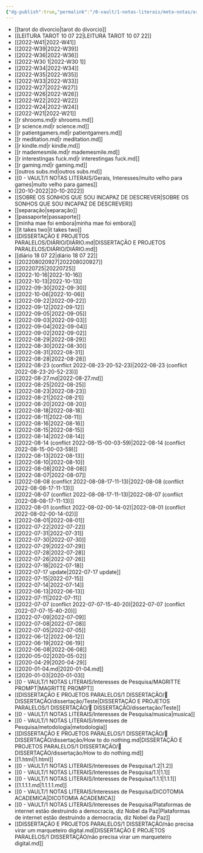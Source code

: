 ```yaml
---
{"dg-publish":true,"permalink":"/0-vault/1-notas-literais/meta-notas/orfaos-dissertacao/","dgHomeLink":true,"dgShowLocalGraph":true,"dgShowFileTree":true,"dgEnableSearch":true}
---
```


- [[tarot do divorcio\|tarot do divorcio]]
- [[LEITURA TAROT 10 07 22\|LEITURA TAROT 10 07 22]]
- [[2022-W41\|2022-W41]]
- [[2022-W39\|2022-W39]]
- [[2022-W36\|2022-W36]]
- [[2022-W30 1\|2022-W30 1]]
- [[2022-W34\|2022-W34]]
- [[2022-W35\|2022-W35]]
- [[2022-W33\|2022-W33]]
- [[2022-W27\|2022-W27]]
- [[2022-W26\|2022-W26]]
- [[2022-W22\|2022-W22]]
- [[2022-W24\|2022-W24]]
- [[2022-W21\|2022-W21]]
- [[r shrooms.md\|r shrooms.md]]
- [[r science.md\|r science.md]]
- [[r patientgamers.md\|r patientgamers.md]]
- [[r meditation.md\|r meditation.md]]
- [[r kindle.md\|r kindle.md]]
- [[r mademesmile.md\|r mademesmile.md]]
- [[r interestingas fuck.md\|r interestingas fuck.md]]
- [[r gaming.md\|r gaming.md]]
- [[outros subs.md\|outros subs.md]]
- [[0 - VAULT/1 NOTAS LITERAIS/Gerais, Interesses/muito velho para games\|muito velho para games]]
- [[20-10-2022\|20-10-2022]]
- [[SOBRE OS SONHOS QUE SOU INCAPAZ DE DESCREVER\|SOBRE OS SONHOS QUE SOU INCAPAZ DE DESCREVER]]
- [[separação\|separação]]
- [[passaporte\|passaporte]]
- [[minha mae foi embora\|minha mae foi embora]]
- [[it takes two\|it takes two]]
- [[DISSERTAÇÃO E PROJETOS PARALELOS/DIÁRIO/DIÁRIO.md\|DISSERTAÇÃO E PROJETOS PARALELOS/DIÁRIO/DIÁRIO.md]]
- [[diário 18 07 22\|diário 18 07 22]]
- [[202208020927\|202208020927]]
- [[20220725\|20220725]]
- [[2022-10-16\|2022-10-16]]
- [[2022-10-13\|2022-10-13]]
- [[2022-09-30\|2022-09-30]]
- [[2022-10-06\|2022-10-06]]
- [[2022-09-22\|2022-09-22]]
- [[2022-09-12\|2022-09-12]]
- [[2022-09-05\|2022-09-05]]
- [[2022-09-03\|2022-09-03]]
- [[2022-09-04\|2022-09-04]]
- [[2022-09-02\|2022-09-02]]
- [[2022-08-29\|2022-08-29]]
- [[2022-08-30\|2022-08-30]]
- [[2022-08-31\|2022-08-31]]
- [[2022-08-28\|2022-08-28]]
- [[2022-08-23 (conflict 2022-08-23-20-52-23)\|2022-08-23 (conflict 2022-08-23-20-52-23)]]
- [[2022-08-27.md\|2022-08-27.md]]
- [[2022-08-25\|2022-08-25]]
- [[2022-08-23\|2022-08-23]]
- [[2022-08-21\|2022-08-21]]
- [[2022-08-20\|2022-08-20]]
- [[2022-08-18\|2022-08-18]]
- [[2022-08-11\|2022-08-11]]
- [[2022-08-16\|2022-08-16]]
- [[2022-08-15\|2022-08-15]]
- [[2022-08-14\|2022-08-14]]
- [[2022-08-14 (conflict 2022-08-15-00-03-59)\|2022-08-14 (conflict 2022-08-15-00-03-59)]]
- [[2022-08-13\|2022-08-13]]
- [[2022-08-10\|2022-08-10]]
- [[2022-08-08\|2022-08-08]]
- [[2022-08-07\|2022-08-07]]
- [[2022-08-08 (conflict 2022-08-08-17-11-13)\|2022-08-08 (conflict 2022-08-08-17-11-13)]]
- [[2022-08-07 (conflict 2022-08-08-17-11-13)\|2022-08-07 (conflict 2022-08-08-17-11-13)]]
- [[2022-08-01 (conflict 2022-08-02-00-14-02)\|2022-08-01 (conflict 2022-08-02-00-14-02)]]
- [[2022-08-01\|2022-08-01]]
- [[2022-07-22\|2022-07-22]]
- [[2022-07-31\|2022-07-31]]
- [[2022-07-30\|2022-07-30]]
- [[2022-07-29\|2022-07-29]]
- [[2022-07-28\|2022-07-28]]
- [[2022-07-26\|2022-07-26]]
- [[2022-07-18\|2022-07-18]]
- [[2022-07-17 update\|2022-07-17 update]]
- [[2022-07-15\|2022-07-15]]
- [[2022-07-14\|2022-07-14]]
- [[2022-06-13\|2022-06-13]]
- [[2022-07-11\|2022-07-11]]
- [[2022-07-07 (conflict 2022-07-07-15-40-20)\|2022-07-07 (conflict 2022-07-07-15-40-20)]]
- [[2022-07-09\|2022-07-09]]
- [[2022-07-08\|2022-07-08]]
- [[2022-07-05\|2022-07-05]]
- [[2022-06-12\|2022-06-12]]
- [[2022-06-19\|2022-06-19]]
- [[2022-06-08\|2022-06-08]]
- [[2020-05-02\|2020-05-02]]
- [[2020-04-29\|2020-04-29]]
- [[2020-01-04.md\|2020-01-04.md]]
- [[2020-01-03\|2020-01-03]]
- [[0 - VAULT/1 NOTAS LITERAIS/Interesses de Pesquisa/MAGRITTE PROMPT\|MAGRITTE PROMPT]]
- [[DISSERTAÇÃO E PROJETOS PARALELOS/1 DISSERTAÇÃO/📕 DISSERTAÇÃO/dissertação/Teste\|DISSERTAÇÃO E PROJETOS PARALELOS/1 DISSERTAÇÃO/📕 DISSERTAÇÃO/dissertação/Teste]]
- [[0 - VAULT/1 NOTAS LITERAIS/Interesses de Pesquisa/musica\|musica]]
- [[0 - VAULT/1 NOTAS LITERAIS/Interesses de Pesquisa/metodologia\|metodologia]]
- [[DISSERTAÇÃO E PROJETOS PARALELOS/1 DISSERTAÇÃO/📕 DISSERTAÇÃO/dissertação/How to do nothing.md\|DISSERTAÇÃO E PROJETOS PARALELOS/1 DISSERTAÇÃO/📕 DISSERTAÇÃO/dissertação/How to do nothing.md]]
- [[1.html\|1.html]]
- [[0 - VAULT/1 NOTAS LITERAIS/Interesses de Pesquisa/1.2\|1.2]]
- [[0 - VAULT/1 NOTAS LITERAIS/Interesses de Pesquisa/1.1\|1.1]]
- [[0 - VAULT/1 NOTAS LITERAIS/Interesses de Pesquisa/1.1.1\|1.1.1]]
- [[1.1.1.1.md\|1.1.1.1.md]]
- [[0 - VAULT/1 NOTAS LITERAIS/Interesses de Pesquisa/DICOTOMIA ACADEMICA\|DICOTOMIA ACADEMICA]]
- [[0 - VAULT/1 NOTAS LITERAIS/Interesses de Pesquisa/Plataformas de internet estão destruindo a democracia, diz Nobel da Paz\|Plataformas de internet estão destruindo a democracia, diz Nobel da Paz]]
- [[DISSERTAÇÃO E PROJETOS PARALELOS/1 DISSERTAÇÃO/não precisa virar um marqueteiro digital.md\|DISSERTAÇÃO E PROJETOS PARALELOS/1 DISSERTAÇÃO/não precisa virar um marqueteiro digital.md]]
